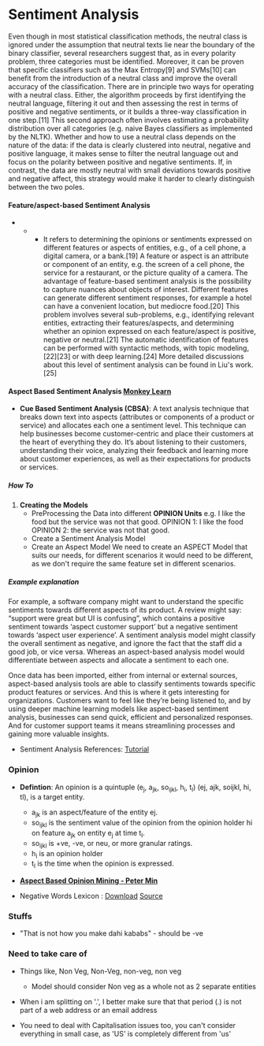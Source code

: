 # Sentiment Analysis

Even though in most statistical classification methods, the neutral class is
ignored under the assumption that neutral texts lie near the boundary of the
binary classifier, several researchers suggest that, as in every polarity
problem, three categories must be identified. Moreover, it can be proven that
specific classifiers such as the Max Entropy[9] and SVMs[10] can benefit from
the introduction of a neutral class and improve the overall accuracy of the
classification. There are in principle two ways for operating with a neutral
class. Either, the algorithm proceeds by first identifying the neutral language,
filtering it out and then assessing the rest in terms of positive and negative
sentiments, or it builds a three-way classification in one step.[11] This second
approach often involves estimating a probability distribution over all
categories (e.g. naive Bayes classifiers as implemented by the NLTK). Whether
and how to use a neutral class depends on the nature of the data: if the data is
clearly clustered into neutral, negative and positive language, it makes sense
to filter the neutral language out and focus on the polarity between positive
and negative sentiments. If, in contrast, the data are mostly neutral with small
deviations towards positive and negative affect, this strategy would make it
harder to clearly distinguish between the two poles.
>>

#### Feature/aspect-based Sentiment Analysis
* * * It refers to determining the opinions or sentiments expressed on different
  features or aspects of entities, e.g., of a cell phone, a digital camera, or a
  bank.[19] A feature or aspect is an attribute or component of an entity, e.g.
  the screen of a cell phone, the service for a restaurant, or the picture
  quality of a camera. The advantage of feature-based sentiment analysis is the
  possibility to capture nuances about objects of interest. Different features
  can generate different sentiment responses, for example a hotel can have a
  convenient location, but mediocre food.[20] This problem involves several
  sub-problems, e.g., identifying relevant entities, extracting their
  features/aspects, and determining whether an opinion expressed on each
  feature/aspect is positive, negative or neutral.[21] The automatic
  identification of features can be performed with syntactic methods, with topic
  modeling,[22][23] or with deep learning.[24] More detailed discussions about
  this level of sentiment analysis can be found in Liu's work.[25]

#### Aspect Based Sentiment Analysis [Monkey Learn](https://monkeylearn.com/blog/aspect-based-sentiment-analysis/)

+ **Cue Based Sentiment Analysis (CBSA)**: A text analysis technique that breaks
  down text into aspects (attributes or components of a product or service) and
  allocates each one a sentiment level. This technique can help businesses
  become customer-centric and place their customers at the heart of everything
  they do. It’s about listening to their customers, understanding their voice,
  analyzing their feedback and learning more about customer experiences, as well
  as their expectations for products or services.

##### How To
1. **Creating the Models**
    - PreProcessing the Data into different **OPINION Units** e.g. I like the
      food but the service was not that good.  OPINION 1: I like the food
      OPINION 2: the service was not that good.
    - Create a Sentiment Analysis Model
    - Create an Aspect Model We need to create an ASPECT Model that suits our
      needs, for different scenarios it would need to be different, as we don't 
      require the same feature set in different scenarios.

##### Example explanation
For example, a software company might want to understand the specific
sentiments towards different aspects of its product. A review might say:
“support were great but UI is confusing”, which contains a positive sentiment
towards ‘aspect customer support’ but a negative sentiment towards ‘aspect user
experience’. A sentiment analysis model might classify the overall sentiment as
negative, and ignore the fact that the staff did a good job, or vice versa.
Whereas an aspect-based analysis model would differentiate between aspects and
allocate a sentiment to each one.

Once data has been imported, either from internal or external sources,
aspect-based analysis tools are able to classify sentiments towards specific
product features or services. And this is where it gets interesting for
organizations. Customers want to feel like they’re being listened to, and by
using deeper machine learning models like aspect-based sentiment analysis,
businesses can send quick, efficient and personalized responses. And for
customer support teams it means streamlining processes and gaining more
valuable insights. 


+ Sentiment Analysis References:
  [Tutorial](https://www.cs.uic.edu/~liub/FBS/Sentiment-Analysis-tutorial-AAAI-2011.pdf)

### Opinion
+ **Defintion**: An opinion is a quintuple 
(e<sub>j</sub>, a<sub>jk</sub>, so<sub>ijkl</sub>, h<sub>i</sub>, t<sub>l</sub>)
        (ej, ajk, soijkl, hi, tl),
  is a target entity.

    - a<sub>jk</sub> is an aspect/feature of the entity ej. 
    - so<sub>ijkl</sub> is the sentiment value of the opinion from the opinion 
    holder hi on feature a<sub>jk</sub> on
    entity e<sub>j</sub> at time t<sub>l</sub>.
    - so<sub>ijkl</sub> is +ve, -ve, or neu, or more granular ratings.
    - h<sub>i</sub> is an opinion holder
    - t<sub>l</sub> is the time when the opinion is expressed.

+ [**Aspect Based Opinion Mining - Peter Min**](https://medium.com/@pmin91/aspect-based-opinion-mining-nlp-with-python-a53eb4752800)

+ Negative Words Lexicon : [Download](http://ptrckprry.com/course/ssd/data/negative-words.txt)
    [Source](https://www.cs.uic.edu/~liub/FBS/sentiment-analysis.html)


### Stuffs 
- "That is not how you make dahi kababs" - should be -ve

### Need to take care of 
- Things like, Non Veg, Non-Veg, non-veg, non veg 
    + Model should consider Non veg as a whole not as 2 separate entities

- When i am splitting on '.', I better make sure that that period (.) is not part of a web address or an email address

- You need to deal with Capitalisation issues too, you can't consider everything in small case, as 
    'US' is completely different from 'us'


